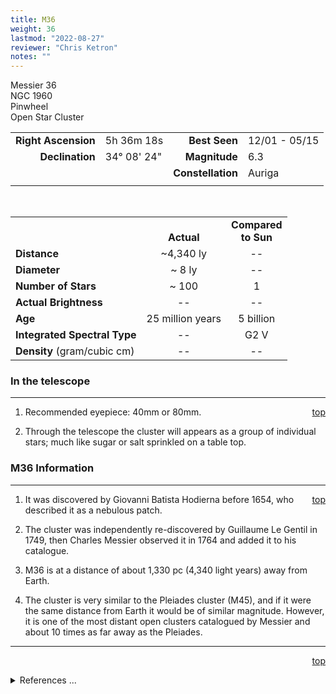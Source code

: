 ```yaml
---
title: M36
weight: 36
lastmod: "2022-08-27"
reviewer: "Chris Ketron"
notes: ""
---
```


<script src="/js/whatsup.js"></script>
<script type="text/javascript">
	var objectName ="M36"
	var objectDesc ="Pinwheel<br/>Open Star Cluster<br>in the Constellation<br/>Auriga"
	var objectImage="m36.jpg"
</script>

<span style='float:right;'><div id=whatsup></div></span>

Messier 36  
NGC 1960  
Pinwheel  
Open Star Cluster  

|   |   |   |   |
|--:|:--|--:|:--|
|**Right Ascension**|5h 36m 18s|**Best Seen**|12/01 - 05/15|
|**Declination**|34&deg; 08' 24"|**Magnitude**|6.3|
|   |   |**Constellation**|Auriga|
|   |   |   |   |

<br/>

|   |   |   |
|---|:---:|:---:|
|   | <br/>**Actual**| **Compared<br/>to Sun** |
|**Distance** | ~4,340 ly | -- |
|**Diameter** | ~ 8 ly | -- |
|**Number of Stars**| ~ 100 | 1 |
|**Actual Brightness**| -- | -- |
|**Age** | 25 million years | 5 billion  |
|**Integrated Spectral Type** | -- | G2 V |
|**Density** (gram/cubic cm) | -- | -- |

### In the telescope

---
<span style='float:right;'>[top](#)</span>

1.	Recommended eyepiece: 40mm or 80mm.

1.	Through the telescope the cluster will appears as a group of individual stars; much like sugar or salt sprinkled on a table top.

### M36 Information

---
<span style='float:right;'>[top](#)</span>

1.	It was discovered by Giovanni Batista Hodierna before 1654, who described it as a nebulous patch.

1.  The cluster was independently re-discovered by Guillaume Le Gentil in 1749, then Charles Messier observed it in 1764 and added it to his catalogue.

2.  M36 is at a distance of about 1,330 pc (4,340 light years) away from Earth.

3. The cluster is very similar to the Pleiades cluster (M45), and if it were the same distance from Earth it would be of similar magnitude.  However, it is one of the most distant open clusters catalogued by Messier and about 10 times as far away as the Pleiades.

---
<span style='float:right;'>[top](#)</span>
<br/>
<details>
<summary>References ...</summary>

|   |   |   | 
|---|---|---|
|**Item**|**Updated**|**Notes**| 
|Other Information|2018-12-11|<https://en.wikipedia.org/wiki/Messier_36><br/><https://www.messier-objects.com/messier-36-pinwheel-cluster>|
</details>
